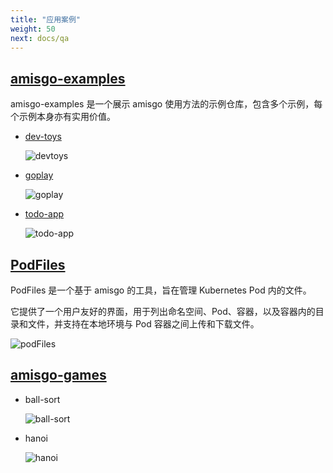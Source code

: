 ```yaml
---
title: "应用案例"
weight: 50
next: docs/qa
---
```


## [amisgo-examples](https://github.com/zrcoder/amisgo-examples)

amisgo-examples 是一个展示 amisgo 使用方法的示例仓库，包含多个示例，每个示例本身亦有实用价值。

- [dev-toys](https://amisgo-dtoy.up.railway.app)

  ![devtoys](/dtoy.png)

- [goplay](https://amisgo-gopplay.up.railway.app)

  ![goplay](/goplay.png)

- [todo-app](https://amisgo-todo.up.railway.app)

  ![todo-app](/todo-app.png)


## [PodFiles](https://github.com/zrcoder/podFiles)

PodFiles 是一个基于 amisgo 的工具，旨在管理 Kubernetes Pod 内的文件。

它提供了一个用户友好的界面，用于列出命名空间、Pod、容器，以及容器内的目录和文件，并支持在本地环境与 Pod 容器之间上传和下载文件。

![podFiles](/podFiles.png)


## [amisgo-games](https://github.com/zrcoder/agg)

- ball-sort

  ![ball-sort](/ball-sort.png)

- hanoi

  ![hanoi](/hanoi.png)